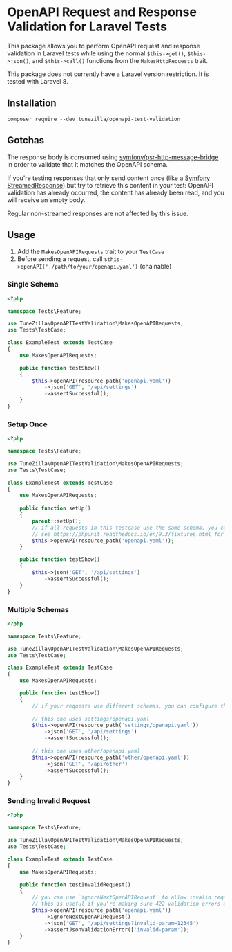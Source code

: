 # OpenAPI Request and Response Validation for Laravel Tests

This package allows you to perform OpenAPI request and response validation in Laravel tests while using
the normal `$this->get()`, `$this->json()`, and `$this->call()` functions from the `MakesHttpRequests` trait.

This package does not currently have a Laravel version restriction. It is tested with Laravel 8.

## Installation

`composer require --dev tunezilla/openapi-test-validation`

## Gotchas

The response body is consumed using [symfony/psr-http-message-bridge](https://github.com/symfony/psr-http-message-bridge/blob/2bead2266bbff6b138f2c8967e609d0c4e5307b8/Factory/PsrHttpFactory.php#L135) in order to validate that it matches the OpenAPI schema.

If you're testing responses that only send content once (like a [Symfony StreamedResponse](https://github.com/symfony/http-foundation/blob/c0bf3e7fdca5a396464148eb8a63356028a9cdb9/StreamedResponse.php#L99))
but try to retrieve this content in your test: OpenAPI validation has already occurred, the content has already been read, and you will receive an empty body.

Regular non-streamed responses are not affected by this issue.

## Usage

1. Add the `MakesOpenAPIRequests` trait to your `TestCase`
2. Before sending a request, call `$this->openAPI('./path/to/your/openapi.yaml')` (chainable)

### Single Schema

```php
<?php

namespace Tests\Feature;

use TuneZilla\OpenAPITestValidation\MakesOpenAPIRequests;
use Tests\TestCase;

class ExampleTest extends TestCase
{
    use MakesOpenAPIRequests;

    public function testShow()
    {
        $this->openAPI(resource_path('openapi.yaml'))
            ->json('GET', '/api/settings')
            ->assertSuccessful();
    }
}
```

### Setup Once

```php
<?php

namespace Tests\Feature;

use TuneZilla\OpenAPITestValidation\MakesOpenAPIRequests;
use Tests\TestCase;

class ExampleTest extends TestCase
{
    use MakesOpenAPIRequests;
    
    public function setUp()
    {
        parent::setUp();
        // if all requests in this testcase use the same schema, you can configure it once in `setUp`
        // see https://phpunit.readthedocs.io/en/9.3/fixtures.html for information about `setUp`
        $this->openAPI(resource_path('openapi.yaml'));
    }

    public function testShow()
    {
        $this->json('GET', '/api/settings')
            ->assertSuccessful();
    }
}
```

### Multiple Schemas

```php
<?php

namespace Tests\Feature;

use TuneZilla\OpenAPITestValidation\MakesOpenAPIRequests;
use Tests\TestCase;

class ExampleTest extends TestCase
{
    use MakesOpenAPIRequests;

    public function testShow()
    {
        // if your requests use different schemas, you can configure them as needed
        
        // this one uses settings/openapi.yaml
        $this->openAPI(resource_path('settings/openapi.yaml'))
            ->json('GET', '/api/settings')
            ->assertSuccessful();
            
        // this one uses other/openapi.yaml
        $this->openAPI(resource_path('other/openapi.yaml'))
            ->json('GET', '/api/other')
            ->assertSuccessful();
    }
}
```

### Sending Invalid Request

```php
<?php

namespace Tests\Feature;

use TuneZilla\OpenAPITestValidation\MakesOpenAPIRequests;
use Tests\TestCase;

class ExampleTest extends TestCase
{
    use MakesOpenAPIRequests;

    public function testInvalidRequest()
    {
        // you can use `ignoreNextOpenAPIRequest` to allow invalid requests to pass through to your backend.
        // this is useful if you're making sure 422 validation errors are thrown:
        $this->openAPI(resource_path('openapi.yaml'))
            ->ignoreNextOpenAPIRequest()
            ->json('GET', '/api/settings?invalid-param=12345')
            ->assertJsonValidationError(['invalid-param']);
    }
}
```
